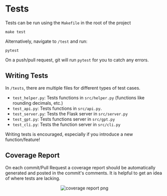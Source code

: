 # Tests

Tests can be run using the `Makefile` in the root of the project

`make test`

Alternatively, navigate to `/test` and run:

`pytest`

On a push/pull request, git will run `pytest` for you to catch any errors.

## Writing Tests

In `/tests`, there are multiple files for different types of test cases.

- `test_helper.py`: Tests functions in `src/helper.py` (functions like rounding decimals, etc.)
- `test_api.py`: Tests functions in `src/api.py`.
- `test_server.py`: Tests the Flask server in `src/server.py`
- `test_gpt.py`: Tests functions server in `src/gpt.py`
- `test_cli.py`: Tests the function server in `src/cli.py`

Writing tests is encouraged, especially if you introduce a new function/feature!

## Coverage Report

On each commit/Pull Request a coverage report should be automatically generated and posted
in the commit's comments. It is helpful to get an idea of where tests are lacking.

<p align="center">
    <img src="https://github.com/ryansurf/cli-surf/blob/main/images/coverage_report.PNG?raw=true" alt="coverage report png">
</p>